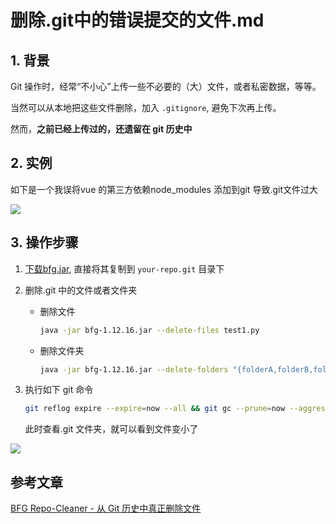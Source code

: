 # 删除.git中的错误提交的文件.md

## 1. 背景

Git 操作时，经常“不小心”上传一些不必要的（大）文件，或者私密数据，等等。

当然可以从本地把这些文件删除，加入 `.gitignore`, 避免下次再上传。

然而，**之前已经上传过的，还遗留在 git 历史中**

## 2. 实例

如下是一个我误将vue 的第三方依赖node_modules 添加到git 导致.git文件过大



![](https://zszblog.oss-cn-beijing.aliyuncs.com/zszblog/blogimage-master/img/image-20201010094508032.png)



## 3. 操作步骤



1. [下载bfg.jar](https://rtyley.github.io/bfg-repo-cleaner/), 直接将其复制到 `your-repo.git` 目录下

2. 删除.git 中的文件或者文件夹

   - 删除文件

     ```sh
     java -jar bfg-1.12.16.jar --delete-files test1.py
     ```

   - 删除文件夹

     ```sh
     java -jar bfg-1.12.16.jar --delete-folders "{folderA,folderB,folderC}"
     ```

3. 执行如下 git 命令

   ```sh
   git reflog expire --expire=now --all && git gc --prune=now --aggressive
   ```

   此时查看.git 文件夹，就可以看到文件变小了



![](https://zszblog.oss-cn-beijing.aliyuncs.com/zszblog/blogimage-master/img/image-20201010093714396.png)

## 参考文章

[BFG Repo-Cleaner - 从 Git 历史中真正删除文件](https://juejin.im/post/6844904045459537934)
